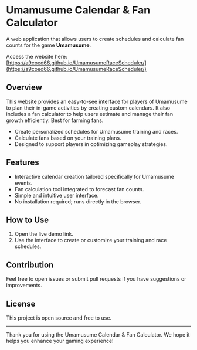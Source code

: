 # Umamusume Calendar & Fan Calculator

A web application that allows users to create schedules and calculate fan counts for the game **Umamusume**.

Access the website here:  
[https://a9coed66.github.io/UmamusumeRaceScheduler/](https://a9coed66.github.io/UmamusumeRaceScheduler/)

## Overview

This website provides an easy-to-see interface for players of Umamusume to plan their in-game activities by creating custom calendars. It also includes a fan calculator to help users estimate and manage their fan growth efficiently. Best for farming fans.

- Create personalized schedules for Umamusume training and races.
- Calculate fans based on your training plans.
- Designed to support players in optimizing gameplay strategies.


## Features

- Interactive calendar creation tailored specifically for Umamusume events.
- Fan calculation tool integrated to forecast fan counts.
- Simple and intuitive user interface.
- No installation required; runs directly in the browser.

## How to Use

1. Open the live demo link.
2. Use the interface to create or customize your training and race schedules.

## Contribution

Feel free to open issues or submit pull requests if you have suggestions or improvements.

## License

This project is open source and free to use.

---

Thank you for using the Umamusume Calendar & Fan Calculator. We hope it helps you enhance your gaming experience!
